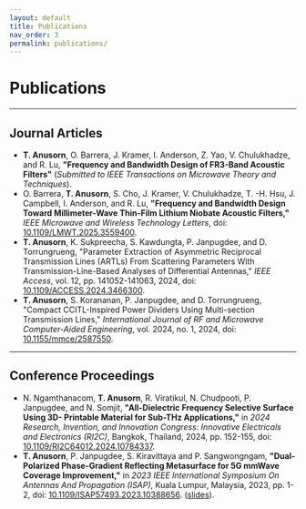 ```yaml
---
layout: default
title: Publications
nav_order: 3
permalink: publications/
---
```


# Publications

---

## Journal Articles
- __T. Anusorn__, O. Barrera, J. Kramer, I. Anderson, Z. Yao, V. Chulukhadze, and R. Lu, __"Frequency and Bandwidth Design of FR3-Band Acoustic Filters"__ (_Submitted to IEEE Transactions on Microwave Theory and Techniques_).
- O. Barrera, __T. Anusorn__, S. Cho, J. Kramer, V. Chulukhadze, T. -H. Hsu, J. Campbell, I. Anderson, and R. Lu, __"Frequency and Bandwidth Design Toward Millimeter-Wave Thin-Film Lithium Niobate Acoustic Filters,"__ _IEEE Microwave and Wireless Technology Letters_, doi: [10.1109/LMWT.2025.3559400](hhttps://ieeexplore.ieee.org/document/10989534).
- __T. Anusorn__, K. Sukpreecha, S. Kawdungta, P. Janpugdee, and D. Torrungrueng, "Parameter Extraction of Asymmetric Reciprocal Transmission Lines (ARTLs) From Scattering Parameters With Transmission-Line-Based Analyses of Differential Antennas," _IEEE Access_, vol. 12, pp. 141052-141063, 2024, doi: [10.1109/ACCESS.2024.3466300](https://ieeexplore.ieee.org/stamp/stamp.jsp?arnumber=10689400).
- __T. Anusorn__, S. Korananan, P. Janpugdee, and D. Torrungrueng, "Compact CCITL-Inspired Power Dividers Using Multi-section Transmission Lines," _International Journal of RF and Microwave Computer-Aided Engineering_, vol. 2024, no. 1, 2024, doi: [10.1155/mmce/2587550](https://onlinelibrary.wiley.com/doi/full/10.1155/mmce/2587550).

---

## Conference Proceedings

- N. Ngamthanacom, __T. Anusorn__, R. Viratikul, N. Chudpooti, P. Janpugdee, and N. Somjit, __"All-Dielectric Frequency Selective Surface Using 3D- Printable Material for Sub-THz Applications,"__ in _2024 Research, Invention, and Innovation Congress: Innovative Electricals and Electronics (RI2C)_, Bangkok, Thailand, 2024, pp. 152-155, doi: [10.1109/RI2C64012.2024.10784337](https://ieeexplore.ieee.org/document/10784337).
- __T. Anusorn__, P. Janpugdee, S. Kiravittaya and P. Sangwongngam, __"Dual-Polarized Phase-Gradient Reflecting Metasurface for 5G mmWave Coverage Improvement,"__ in _2023 IEEE International Symposium On Antennas And Propagation (ISAP)_, Kuala Lumpur, Malaysia, 2023, pp. 1-2, doi: [10.1109/ISAP57493.2023.10388656](https://ieeexplore.ieee.org/document/10388656). ([slides](/pages/03_publications/ISAP2023DualPolarizedPhaseGradient.pdf)).